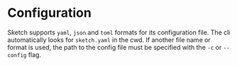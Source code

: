 # Configuration

Sketch supports `yaml`, `json` and `toml` formats for its configuration file.
The cli automatically looks for `sketch.yaml` in the cwd. If another file name or format is used, the path to the config file must be specified with the `-c` or `--config` flag.


